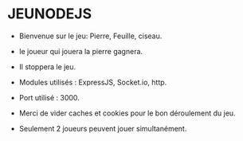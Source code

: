 # JEUNODEJS


- Bienvenue sur le jeu: Pierre, Feuille, ciseau.

-  le joueur qui jouera la pierre gagnera.

- Il stoppera le jeu.
  
- Modules utilisés : ExpressJS, Socket.io, http.

- Port utilisé : 3000.

- Merci de vider caches et cookies pour le bon déroulement du jeu.

- Seulement 2 joueurs peuvent jouer simultanément.


